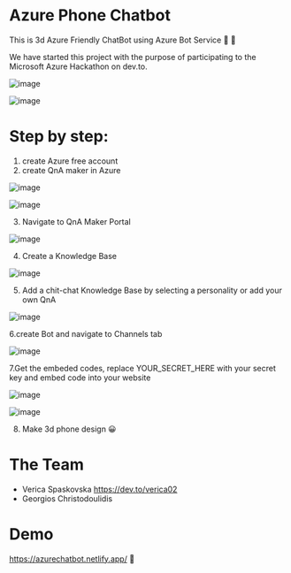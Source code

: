 # Azure Phone Chatbot

This is 3d Azure Friendly ChatBot using Azure Bot Service 💬 🤖

We have started this project with the purpose of participating to the Microsoft Azure Hackathon on dev.to.

![image](https://user-images.githubusercontent.com/77109037/155403689-eaf1c113-13ee-479b-871c-0bd6a9e68819.png)

![image](https://user-images.githubusercontent.com/77109037/155403865-1b82207a-8638-4e03-a8e2-3c76ccb4c1cd.png)

# Step by step:
1. create Azure free account
2. create QnA maker in Azure

![image](https://user-images.githubusercontent.com/77109037/155405114-2797c5c6-2728-4566-9d89-3af9fcc8b096.png)


![image](https://user-images.githubusercontent.com/77109037/155404948-8cdd1d7c-fdd1-4ed3-827d-15e1bf8818b5.png)

 3. Navigate to QnA Maker Portal

![image](https://user-images.githubusercontent.com/77109037/155405306-35f4da6e-c454-45bb-a7e2-50a9d123a5a4.png)

4. Create a Knowledge Base

![image](https://user-images.githubusercontent.com/77109037/155405558-038ea3ad-7251-4784-add8-bd801e64d36f.png)

5. Add a chit-chat Knowledge Base by selecting a personality or add your own QnA

![image](https://user-images.githubusercontent.com/77109037/155406015-91126886-f7a7-4256-86f3-42086ec398dd.png)

6.create Bot and navigate to Channels tab

![image](https://user-images.githubusercontent.com/77109037/155406307-4896f7b3-132c-4a6e-9659-97db7a700f4e.png)

7.Get the embeded codes, replace YOUR_SECRET_HERE with your secret key and embed code into your website

![image](https://user-images.githubusercontent.com/77109037/155406665-db42e105-aa49-4254-92c5-8c4084cf830c.png)

![image](https://user-images.githubusercontent.com/77109037/155406716-38eed4f4-6b55-40f4-ab3e-49b0350ca624.png)

8. Make 3d phone design 😀

# The Team 
- Verica Spaskovska https://dev.to/verica02
- Georgios Christodoulidis 

# Demo
https://azurechatbot.netlify.app/ 💖
